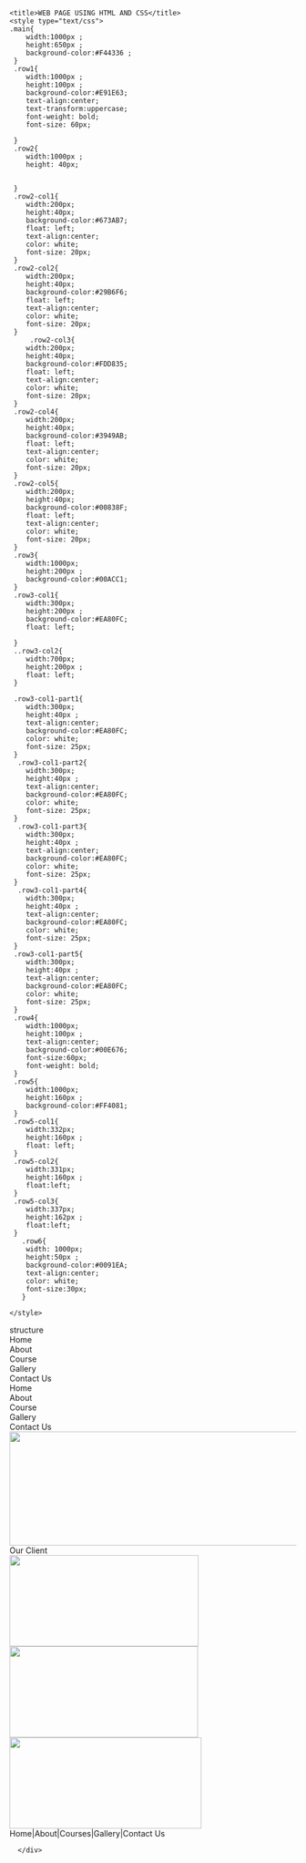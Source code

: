 <!DOCTYPE html>
<html>
<head>
	
	<title>WEB PAGE USING HTML AND CSS</title> 
	<style type="text/css"> 
	.main{  
		width:1000px ; 
		height:650px ; 
		background-color:#F44336 ;
	 }  
	 .row1{
	 	width:1000px ; 
		height:100px ; 
		background-color:#E91E63; 
		text-align:center; 
		text-transform:uppercase; 
		font-weight: bold; 
		font-size: 60px;

	 } 
	 .row2{
	 	width:1000px ;
	 	height: 40px;
	 	

	 } 
	 .row2-col1{
	 	width:200px; 
	 	height:40px; 
	 	background-color:#673AB7; 
	 	float: left;
	 	text-align:center;  
	 	color: white;
	 	font-size: 20px;
	 } 
	 .row2-col2{
	 	width:200px; 
	 	height:40px; 
	 	background-color:#29B6F6; 
	 	float: left;
	 	text-align:center;
	 	color: white; 
	 	font-size: 20px;
	 } 
	 	 .row2-col3{
	 	width:200px; 
	 	height:40px; 
	 	background-color:#FDD835; 
	 	float: left;
	 	text-align:center; 
	 	color: white;
	 	font-size: 20px;
	 }
	 .row2-col4{
	 	width:200px; 
	 	height:40px; 
	 	background-color:#3949AB; 
	 	float: left;
	 	text-align:center; 
	 	color: white;
	 	font-size: 20px;
	 }
	 .row2-col5{
	 	width:200px; 
	 	height:40px; 
	 	background-color:#00838F; 
	 	float: left;
	 	text-align:center; 
	 	color: white;
	 	font-size: 20px;
	 } 
	 .row3{
	 	width:1000px; 
	 	height:200px ; 
	 	background-color:#00ACC1;
	 } 
	 .row3-col1{
	 	width:300px; 
	 	height:200px ; 
	 	background-color:#EA80FC; 
	 	float: left; 

	 }   
	 ..row3-col2{
	 	width:700px; 
	 	height:200px ;  
	 	float: left;
	 }
	
	 .row3-col1-part1{
	 	width:300px; 
	 	height:40px ;  
	 	text-align:center; 
	 	background-color:#EA80FC;  
	 	color: white;
	 	font-size: 25px;
	 }        
	  .row3-col1-part2{
	 	width:300px; 
	 	height:40px ;  
	 	text-align:center; 
	 	background-color:#EA80FC;  
	 	color: white;
	 	font-size: 25px;
	 } 
	  .row3-col1-part3{
	 	width:300px; 
	 	height:40px ;  
	 	text-align:center; 
	 	background-color:#EA80FC;  
	 	color: white;
	 	font-size: 25px;
	 } 
	  .row3-col1-part4{
	 	width:300px; 
	 	height:40px ;  
	 	text-align:center; 
	 	background-color:#EA80FC;  
	 	color: white;
	 	font-size: 25px;
	 } 
	 .row3-col1-part5{
	 	width:300px; 
	 	height:40px ;  
	 	text-align:center; 
	 	background-color:#EA80FC;  
	 	color: white;
	 	font-size: 25px;
	 }  
	 .row4{
	 	width:1000px; 
	 	height:100px ;
	 	text-align:center;
	 	background-color:#00E676;
	 	font-size:60px; 
	 	font-weight: bold;
	 } 
	 .row5{
	 	width:1000px; 
	 	height:160px ; 
	 	background-color:#FF4081;
	 } 
	 .row5-col1{
	 	width:332px; 
	 	height:160px ;
	 	float: left; 
	 }
	 .row5-col2{
	 	width:331px; 
	 	height:160px ;
	 	float:left;
	 } 
	 .row5-col3{
	 	width:337px; 
	 	height:162px ;
	 	float:left;
	 }
       .row6{
       	width: 1000px; 
       	height:50px ; 
       	background-color:#0091EA; 
       	text-align:center; 
       	color: white; 
       	font-size:30px;
       }
	
	</style>
</head>
<body>
      <div class="main">  
      <div class="row1"> structure</div>  
      <div class="row2"> 
              <div class="row2-col1">Home</div>   
              <div class="row2-col1">About</div>  
              <div class="row2-col1">Course</div> 
              <div class="row2-col1">Gallery</div> 
              <div class="row2-col1">Contact Us</div> 
      </div> 
       <div class="row3">  
       	 <div class="row3-col1"> 
       	 	<div class=row3-col1-part1>Home</div>
       	     <div class=row3-col1-part2>About</div>
       	 	<div class=row3-col1-part3>Course</div>
       	 	<div class=row3-col1-part4>Gallery</div>
       	 	<div class=row3-col1-part5>Contact Us</div>      
       	 </div> 
       	  <div class="row3-col2">  
       	  	<img src="C:\Users\Bahria\OneDrive\Pictures\Screenshots/Screenshot (22).PNG" width="700px" height="200px">
       	  </div>
        </div> 
         <div class="row4"> Our Client</div> 
         <div class="row5">  
         	<div class="row5-col1">  
         		<img src="C:\Users\Bahria\OneDrive\Pictures\Screenshots/Screenshot (60).PNG" height="160px" width="332px" /> 
         		 </div>           		
         	<div class="row5-col2">  
         		<img src="C:\Users\Bahria\OneDrive\Pictures\Screenshots/Screenshot (61).PNG" width="331px" height="160px"> 
         		 </div>
         	<div class="row5-col3"> 
         	<img src="C:\Users\Bahria\OneDrive\Pictures\Screenshots/Screenshot (65).PNG" width="337px" height="160px">  
         	 </div>         		         	
         </div> 
         <div class="row6">  
         	     Home|About|Courses|Gallery|Contact Us
         </div>

      </div>
</body>
</html>
